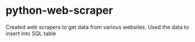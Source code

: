 # python-web-scraper
Created web scrapers to get data from various websites. Used the data to insert into SQL table

